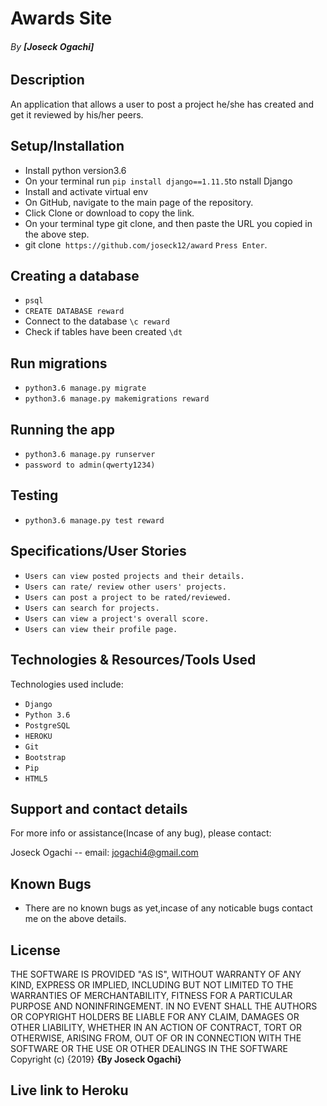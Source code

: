 # Awards Site
###### By **[Joseck Ogachi]**
## Description
An application that allows a user to post a project he/she has created and get it reviewed by his/her peers.

## Setup/Installation

- Install python version3.6
- On your terminal run `pip install django==1.11.5`to nstall Django
- Install and activate virtual env
- On GitHub, navigate to the main page of the repository.
- Click Clone or download to copy the link.
- On your terminal type git clone, and then paste the URL you copied in the above step.
- git clone` https://github.com/joseck12/award`
`Press Enter`.

## Creating a database
- `psql`
- `CREATE DATABASE reward`
- Connect to the database `\c reward`
- Check if tables have been created `\dt`

## Run migrations
- `python3.6 manage.py migrate`
- `python3.6 manage.py makemigrations reward`

## Running the app
- `python3.6 manage.py runserver`
- `password to admin(qwerty1234)`

## Testing
- `python3.6 manage.py test reward`

## Specifications/User Stories
- `Users can view posted projects and their details.`
- `Users can rate/ review other users' projects.`
- `Users can post a project to be rated/reviewed.`
- `Users can search for projects.`
- `Users can view a project's overall score.`
- `Users can view their profile page.`

## Technologies & Resources/Tools Used
Technologies used include:
- `Django`
- `Python 3.6`
- `PostgreSQL`
- `HEROKU`
- `Git`
- `Bootstrap`
- `Pip`
- `HTML5`

## Support and contact details
For more info or assistance(Incase of any bug), please contact:

Joseck Ogachi -- email: jogachi4@gmail.com

## Known Bugs
- There are no known bugs as yet,incase of any noticable bugs contact me on the above details.

## License
THE SOFTWARE IS PROVIDED "AS IS", WITHOUT WARRANTY OF ANY KIND, EXPRESS OR IMPLIED, INCLUDING BUT NOT LIMITED TO THE WARRANTIES OF MERCHANTABILITY, FITNESS FOR A PARTICULAR PURPOSE AND NONINFRINGEMENT. IN NO EVENT SHALL THE AUTHORS OR COPYRIGHT HOLDERS BE LIABLE FOR ANY CLAIM, DAMAGES OR OTHER LIABILITY, WHETHER IN AN ACTION OF CONTRACT, TORT OR OTHERWISE, ARISING FROM, OUT OF OR IN CONNECTION WITH THE SOFTWARE OR THE USE OR OTHER DEALINGS IN THE SOFTWARE
Copyright (c) {2019} **{By Joseck Ogachi}**

## Live link to Heroku

